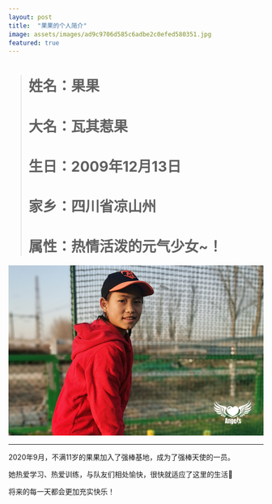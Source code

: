 ```yaml
---
layout: post
title:  "果果的个人简介"
image: assets/images/ad9c9706d585c6adbe2c0efed580351.jpg
featured: true
---
```

> # 姓名：果果
> # 大名：瓦其惹果
> # 生日：2009年12月13日
> # 家乡：四川省凉山州
> # 属性：热情活泼的元气少女~！

![002](assets/images/ad9c9706d585c6adbe2c0efed580351.jpg)
***
2020年9月，不满11岁的果果加入了强棒基地，成为了强棒天使的一员。

她热爱学习、热爱训练，与队友们相处愉快，很快就适应了这里的生活:two_women_holding_hands:

将来的每一天都会更加充实快乐！
